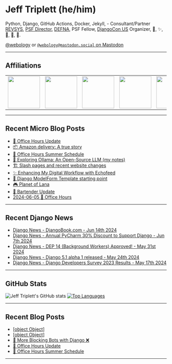 # Jeff Triplett (he/him)

Python, Django, GitHub Actions, Docker, Jekyll,  - Consultant/Partner [REVSYS][], [PSF Director][], [DEFNA][], PSF Fellow, [DjangoCon US][] Organizer, 🏀, ✨, 💪, 🏃, 🤖.

<a href="https://twitter.com/webology">@webology</a> or <a href="https://mastodon.social/@webology" rel="me">`@webology@mastodon.social` on Mastodon</a>

<hr>

## Affiliations

<table border="0">
<tr>
<td><a href="https://github.com/revsys/"><img src="https://avatars.githubusercontent.com/u/308096?s=200&v=4" width="100px"></a></td>
<td><a href="https://github.com/psf/"><img src="https://avatars.githubusercontent.com/u/50630501?s=200&v=4" width="100px"></a></td>
<td><a href="https://github.com/djangocon/"><img src="https://avatars.githubusercontent.com/u/2891658?s=400&&v=4" width="100px"></a></td>
<td><a href="https://github.com/defna/"><img src="https://avatars.githubusercontent.com/u/13454395?s=200&v=4" width="100px"></a></td>
<td><a href="https://github.com/djangopackages/"><img src="https://avatars.githubusercontent.com/u/27385825?s=200&v=4" width="100px"></a></td>
</tr>
</table>

<hr>

## Recent Micro Blog Posts

<!--START_SECTION:micro-posts-->
* [🍩 Office Hours Update](https:&#x2F;&#x2F;micro.webology.dev&#x2F;2024&#x2F;06&#x2F;13&#x2F;office-hours-update.html)
* [📦 Amazon delivery: A true story](https:&#x2F;&#x2F;micro.webology.dev&#x2F;2024&#x2F;06&#x2F;12&#x2F;amazon-delivery-a.html)
* [📅 Office Hours Summer Schedule](https:&#x2F;&#x2F;micro.webology.dev&#x2F;2024&#x2F;06&#x2F;12&#x2F;office-hours-summer.html)
* [🦙 Exploring Ollama: An Open-Source LLM (my notes)](https:&#x2F;&#x2F;micro.webology.dev&#x2F;2024&#x2F;06&#x2F;11&#x2F;exploring-ollama-an.html)
* [🏗️ Slash pages and recent website changes](https:&#x2F;&#x2F;micro.webology.dev&#x2F;2024&#x2F;06&#x2F;10&#x2F;slash-pages-and.html)
* [✨ Enhancing My Digital Workflow with Echofeed](https:&#x2F;&#x2F;micro.webology.dev&#x2F;2024&#x2F;06&#x2F;09&#x2F;enhancing-my-digital.html)
* [🧱 Django ModelForm Template starting point](https:&#x2F;&#x2F;micro.webology.dev&#x2F;2024&#x2F;06&#x2F;08&#x2F;django-modelform-template.html)
* [🎮 Planet of Lana](https:&#x2F;&#x2F;micro.webology.dev&#x2F;2024&#x2F;06&#x2F;07&#x2F;planet-of-lana.html)
* [🧊 Bartender Update](https:&#x2F;&#x2F;micro.webology.dev&#x2F;2024&#x2F;06&#x2F;06&#x2F;bartender-update.html)
* [2024-06-05 📅 Office Hours](https:&#x2F;&#x2F;micro.webology.dev&#x2F;2024&#x2F;06&#x2F;05&#x2F;office-hours.html)
<!--END_SECTION:micro-posts-->

<hr>

## Recent Django News

<!--START_SECTION:news-->
* [Django News - DjangoBook.com - Jun 14th 2024](https:&#x2F;&#x2F;django-news.com&#x2F;issues&#x2F;237)
* [Django News - Annual PyCharm 30% Discount to Support Django - Jun 7th 2024](https:&#x2F;&#x2F;django-news.com&#x2F;issues&#x2F;236)
* [Django News - DEP 14 (Background Workers) Approved! - May 31st 2024](https:&#x2F;&#x2F;django-news.com&#x2F;issues&#x2F;235)
* [Django News - Django 5.1 alpha 1 released - May 24th 2024](https:&#x2F;&#x2F;django-news.com&#x2F;issues&#x2F;234)
* [Django News - Django Developers Survey 2023 Results - May 17th 2024](https:&#x2F;&#x2F;django-news.com&#x2F;issues&#x2F;233)
<!--END_SECTION:news-->

<hr>

## GitHub Stats

![Jeff Triplett's GitHub stats](https://github-readme-stats.vercel.app/api?username=jefftriplett&show_icons=&private_count=true&theme=dracula)  [![Top Languages](https://github-readme-stats.vercel.app/api/top-langs/?username=jefftriplett&layout=compact&theme=dracula)]()

<hr>

## Recent Blog Posts

<!--START_SECTION:posts-->
* [[object Object]](https:&#x2F;&#x2F;jefftriplett.com&#x2F;2024&#x2F;2024-06-11-exploring-ollama-an-open-source-llm-my-notes&#x2F;)
* [[object Object]](https:&#x2F;&#x2F;jefftriplett.com&#x2F;2024&#x2F;2024-06-12-amazon-delivery-a-true-story&#x2F;)
* [🤖 More Blocking Bots with Django ❌](https:&#x2F;&#x2F;jefftriplett.com&#x2F;2024&#x2F;more-blocking-bots-with-django&#x2F;)
* [🍩 Office Hours Update](https:&#x2F;&#x2F;jefftriplett.com&#x2F;2024&#x2F;office-hours-update&#x2F;)
* [📅 Office Hours Summer Schedule](https:&#x2F;&#x2F;jefftriplett.com&#x2F;2024&#x2F;office-hours-summer-schedule&#x2F;)
<!--END_SECTION:posts-->

<hr>

[DEFNA]: https://www.defna.org/
[DjangoCon US]: http://djangocon.us/
[PSF Director]: https://www.python.org/psf/members/#board-of-directors
[REVSYS]: https://www.revsys.com/
